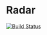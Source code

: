 Radar
=====

[![Build Status](https://magnum.travis-ci.com/cursame/radar.svg?token=vJm3y1vZxSub1PsdfurK&branch=development)](https://magnum.travis-ci.com/cursame/radar)
